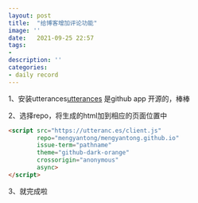 ```yaml
---
layout: post
title:  "给博客增加评论功能"
image: ''
date:   2021-09-25 22:57
tags:
- 
description: ''
categories:
- daily record
---
```

1、安装utterances[utterances](https://github.com/apps/utterances) 是github app 开源的，棒棒

2、选择repo，将生成的html加到相应的页面位置中

```html
<script src="https://utteranc.es/client.js"
        repo="mengyantong/mengyantong.github.io"
        issue-term="pathname"
        theme="github-dark-orange"
        crossorigin="anonymous"
        async>
</script>
```

3、就完成啦

